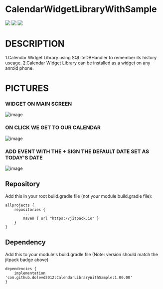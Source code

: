# CalendarWidgetLibraryWithSample


[![](https://jitpack.io/v/dolevd2012/CalendarLibraryWithSample.svg)](https://jitpack.io/#dolevd2012/CalendarLibraryWithSample)
![](https://img.shields.io/github/license/dolevd2012/RoomDataLib?color=blue)
![](https://img.shields.io/github/issues/dolevd2012/RoomDataLib?color=purple)


# DESCRIPTION
1.Calendar Widget Library using SQLiteDBHandler to remember its history useage.
2.Calendar Widget Library can be installed as a widget on any anroid phone.


# PICTURES
### WIDGET ON MAIN SCREEN
![image](https://user-images.githubusercontent.com/74798510/107160649-2e747500-69a0-11eb-80d1-d55132fb7d22.png)
### ON CLICK WE GET TO OUR CALENDAR
![image](https://user-images.githubusercontent.com/74798510/107160716-9b880a80-69a0-11eb-8aa6-6a1b67d7b846.png)
### ADD EVENT WITH  THE + SIGN THE DEFAULT DATE SET AS TODAY'S DATE
![image](https://user-images.githubusercontent.com/74798510/107160759-e86be100-69a0-11eb-8738-6baa7fb6ed8b.png)

## Repository
Add this in your root build.gradle file (not your module build.gradle file):
```
allprojects {
	repositories {
		...
		maven { url "https://jitpack.io" }
	}
}
```

## Dependency
Add this to your module's build.gradle file (Note: version should match the jitpack badge above)
```
dependencies {
	implementation 'com.github.dolevd2012:CalendarLibraryWithSample:1.00.00'
}
```

